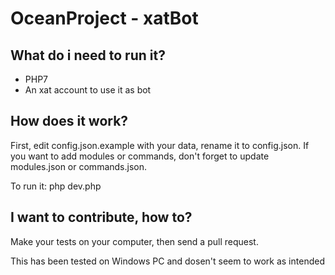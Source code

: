 # OceanProject - xatBot

## What do i need to run it?

- PHP7
- An xat account to use it as bot

## How does it work?

First, edit config.json.example with your data, rename it to config.json.
If you want to add modules or commands, don't forget to update modules.json or commands.json.

To run it: php dev.php

## I want to contribute, how to?

Make your tests on your computer, then send a pull request.

This has been tested on Windows PC and dosen't seem to work as intended